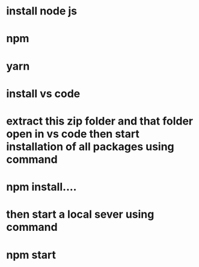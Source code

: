 # install node js
# npm 
# yarn
# install vs code 
# extract this zip folder and that folder open in vs code then start installation of all packages using command

 # npm install....
 # then start a local sever using command

  # npm start

